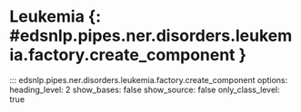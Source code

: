 # Leukemia {: #edsnlp.pipes.ner.disorders.leukemia.factory.create_component }

::: edsnlp.pipes.ner.disorders.leukemia.factory.create_component
    options:
        heading_level: 2
        show_bases: false
        show_source: false
        only_class_level: true
